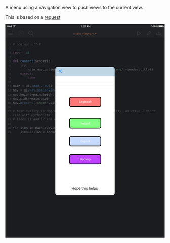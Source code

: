 A menu using a navigation view to push views to the current view.

This is based on a [request](https://forum.omz-software.com/topic/2699/any-user-interface-requests/31)

![](screen.png)